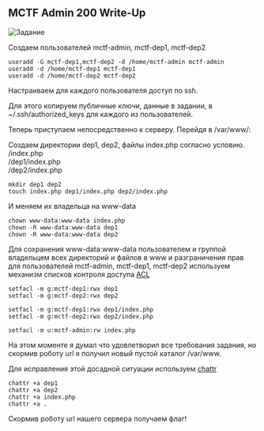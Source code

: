 ## MCTF Admin 200 Write-Up

![Задание](http://i.imgur.com/F6sFJmS.png)

Создаем пользователей mctf-admin, mctf-dep1, mctf-dep2

```shell
useradd -G mctf-dep1,mctf-dep2 -d /home/mctf-admin mctf-admin
useradd -d /home/mctf-dep1 mctf-dep1
useradd -d /home/mctf-dep2 mctf-dep2
```

Настраиваем для каждого пользователя доступ по ssh. 

Для этого копируем публичные ключи, данные в задании, в ~/.ssh/authorized_keys для каждого из пользователей.

Теперь приступаем непосредственно к серверу. Перейдя в /var/www/:

Создаем директории dep1, dep2, файлы index.php согласно условию.  
/index.php  
/dep1/index.php  
/dep2/index.php

```shell
mkdir dep1 dep2
touch index.php dep1/index.php dep2/index.php
```
И меняем их владельца на www-data

```shell
chown www-data:www-data index.php
chown -R www-data:www-data dep1
chown -R www-data:www-data dep2
```

Для сохранения www-data:www-data пользователем и группой владельцем всех директорий и файлов в www и разграничения прав для пользователей mctf-admin, mctf-dep1, mctf-dep2 используем механизм списков контроля доступа [ACL][ACL Link]

```shell
setfacl -m g:mctf-dep1:rwx dep1
setfacl -m g:mctf-dep2:rwx dep2

setfacl -m g:mctf-dep1:rwx dep1/index.php
setfacl -m g:mctf-dep2:rwx dep2/index.php

setfacl -m u:mctf-admin:rw index.php
```

На этом моменте я думал что удовлетворил все требования задания, но скормив роботу url я получил новый пустой каталог /var/www.

Для исправления этой досадной ситуации используем [chattr][Chattr Link]

```shell
chattr +a dep1
chattr +a dep2
chattr +a index.php
chattr +a .
```

Скормив роботу url нашего сервера получаем флаг!

[ACL Link]: <https://wiki.archlinux.org/index.php/Access_Control_Lists_(%D0%A0%D1%83%D1%81%D1%81%D0%BA%D0%B8%D0%B9)>
[Chattr Link]: <https://en.wikipedia.org/wiki/Chattr>